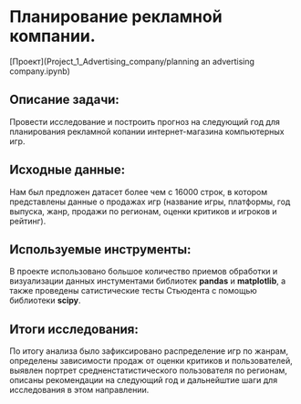 # Планирование рекламной компании.
[Проект](Project_1_Advertising_company/planning an advertising company.ipynb)

## Описание задачи:
Провести исследование и построить прогноз на следующий год для планирования рекламной копании интернет-магазина компьютерных игр. 

## Исходные данные:
Нам был предложен датасет более чем с 16000 строк, в котором представлены данные о продажах игр (название игры, платформы, год выпуска, жанр, продажи по регионам, оценки критиков и игроков и рейтинг).

## Используемые инструменты:
В проекте использовано большое количество приемов обработки и визуализации данных инстументами библиотек **pandas** и **matplotlib**, а также проведены сатистические тесты Стьюдента с помощью библиотеки **scipy**.

## Итоги исследования:
По итогу анализа было зафиксировано распределение игр по жанрам, определены зависимости продаж от оценки критиков и пользователей, выявлен портрет средненстатистического пользователя по регионам, описаны рекомендации на следующий год и дальнейштие шаги для исследования в этом направлении.
